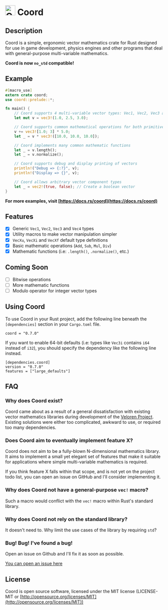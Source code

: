 # <img src="https://imgur.com/qcUMer7.png" alt="Coord" width="32px"/> Coord

[ci-badge]: https://travis-ci.org/zesterer/coord-rs.svg?branch=master
[ci]: https://travis-ci.org/zesterer/coord-rs
[cr-badge]: https://img.shields.io/crates/v/coord.svg
[cr]: https://crates.io/crates/coord
[dl-badge]: https://img.shields.io/crates/d/coord.svg
[doc-badge]: https://docs.rs/coord/badge.svg
[doc]: https://docs.rs/coord

## Description

Coord is a simple, ergonomic vector mathematics crate for Rust designed for use in game development, physics engines and other programs that deal with general-purpose multi-variable mathematics.

**Coord is now `no_std` compatible!**

## Example

```rust
#[macro_use]
extern crate coord;
use coord::prelude::*;

fn main() {
	// Coord supports 4 multi-variable vector types: Vec1, Vec2, Vec3 and Vec4
	let mut v = vec3!(1.0, 2.5, 3.0);

	// Coord supports common mathematical operations for both primitive and vector types
	v += vec3![1.0; 3] * 5.0;
	let _ = v * vec3!([10.0, 10.0, 10.0]);

	// Coord implements many common mathematic functions
	let _ = v.length();
	let _ = v.normalize();

	// Coord supports debug and display printing of vectors
	println!("Debug => {:?}", v);
	println!("Display => {}", v);

	// Coord allows arbitrary vector component types
	let _ = vec2!(true, false); // Create a boolean vector
}
```

**For more examples, visit [https://docs.rs/coord](https://docs.rs/coord)**

## Features

- [x] Generic `Vec1`, `Vec2`, `Vec3` and `Vec4` types
- [x] Utility macros to make vector manipulation simpler
- [x] `VecXu`, `VecXi` and `VecXf` default type definitions
- [x] Basic mathematic operations (`Add`, `Sub`, `Mul`, `Div`)
- [x] Mathematic functions (i.e: `.length()`, `.normalize()`, etc.)

## Coming Soon

- [ ] Bitwise operations
- [ ] More mathematic functions
- [ ] Modulo operator for integer vector types

## Using Coord

To use Coord in your Rust project, add the following line beneath the `[dependencies]` section in your `Cargo.toml` file.

```
coord = "0.7.0"
```

If you want to enable 64-bit defaults (i.e: types like `Vec3i` contains `i64` instead of `i32`), you should specify the dependency like the following line instead.

```
[dependencies.coord]
version = "0.7.0"
features = ["large_defaults"]
```

## FAQ

### Why does Coord exist?

Coord came about as a result of a general dissatisfaction with existing vector mathematics libraries during development of the [Veloren Project](https://github.com/veloren/game). Existing solutions were either too complicated, awkward to use, or required too many dependencies.

### Does Coord aim to eventually implement feature X?

Coord does not aim to be a fully-blown N-dimensional mathematics library. It aims to implement a small yet elegant set of features that make it suitable for applications where simple multi-variable mathematics is required.

If you think feature X falls within that scope, and is not yet on the project todo list, you can open an issue on GitHub and I'll consider implementing it.

### Why does Coord not have a general-purpose `vec!` macro?

Such a macro would conflict with the `vec!` macro within Rust's standard library.

### Why does Coord not rely on the standard library?

It doesn't need to. Why limit the use cases of the library by requiring `std`?

### Bug! Bug! I've found a bug!

Open an issue on Github and I'll fix it as soon as possible.

[You can open an issue here](https://github.com/zesterer/coord-rs/issues/new)

## License

Coord is open source software, licensed under the MIT license (LICENSE-MIT or [http://opensource.org/licenses/MIT](http://opensource.org/licenses/MIT))
